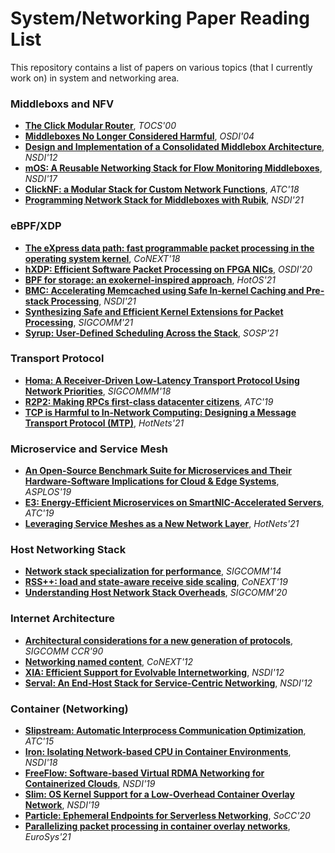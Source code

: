 # System/Networking Paper Reading List
This repository contains a list of papers on various topics (that I currently work on) in system and networking area.

### Middleboxs and NFV
- [**The Click Modular Router**](https://dl.acm.org/doi/10.1145/354871.354874), _TOCS'00_
- [**Middleboxes No Longer Considered Harmful**](http://nms.lcs.mit.edu/papers/doa-osdi04.pdf), _OSDI'04_
- [**Design and Implementation of a Consolidated Middlebox Architecture**](https://www.usenix.org/conference/nsdi12/technical-sessions/presentation/sekar), _NSDI'12_
- [**mOS: A Reusable Networking Stack for Flow Monitoring Middleboxes**](https://www.usenix.org/conference/nsdi17/technical-sessions/presentation/jamshed), _NSDI'17_
- [**ClickNF: a Modular Stack for Custom Network Functions**](https://www.usenix.org/conference/atc18/presentation/gallo), _ATC'18_
- [**Programming Network Stack for Middleboxes with Rubik**](https://www.usenix.org/conference/nsdi21/presentation/li), _NSDI'21_

### eBPF/XDP
- [**The eXpress data path: fast programmable packet processing in the operating system kernel**](https://dl.acm.org/doi/10.1145/3281411.3281443), _CoNEXT'18_
- [**hXDP: Efficient Software Packet Processing on FPGA NICs**](https://www.usenix.org/conference/osdi20/presentation/brunella), _OSDI'20_
- [**BPF for storage: an exokernel-inspired approach**](https://dl.acm.org/doi/10.1145/3458336.3465290), _HotOS'21_
- [**BMC: Accelerating Memcached using Safe In-kernel Caching and Pre-stack Processing**](https://www.usenix.org/conference/nsdi21/presentation/ghigoff), _NSDI'21_
- [**Synthesizing Safe and Efficient Kernel Extensions for Packet Processing**](https://dl.acm.org/doi/pdf/10.1145/3452296.3472929), _SIGCOMM'21_
- [**Syrup: User-Defined Scheduling Across the Stack**](https://dl.acm.org/doi/pdf/10.1145/3477132.3483548), _SOSP'21_

### Transport Protocol
- [**Homa: A Receiver-Driven Low-Latency Transport Protocol Using Network Priorities**](https://dl.acm.org/doi/10.1145/3230543.3230564), _SIGCOMMM'18_
- [**R2P2: Making RPCs first-class datacenter citizens**](https://www.usenix.org/conference/atc19/presentation/kogias-r2p2), _ATC'19_
- [**TCP is Harmful to In-Network Computing: Designing a Message Transport Protocol (MTP)**](https://dl.acm.org/doi/10.1145/3484266.3487382), _HotNets'21_


### Microservice and Service Mesh
- [**An Open-Source Benchmark Suite for Microservices and Their Hardware-Software Implications for Cloud & Edge Systems**](https://dl.acm.org/doi/10.1145/3297858.3304013), _ASPLOS'19_
- [**E3: Energy-Efficient Microservices on SmartNIC-Accelerated Servers**](https://www.usenix.org/conference/atc19/presentation/liu-ming), _ATC'19_
- [**Leveraging Service Meshes as a New Network Layer**](https://dl.acm.org/doi/abs/10.1145/3484266.3487379), _HotNets'21_

### Host Networking Stack
- [**Network stack specialization for performance**](https://dl.acm.org/doi/10.1145/2619239.2626311), _SIGCOMM'14_
- [**RSS++: load and state-aware receive side scaling**](https://dl.acm.org/doi/10.1145/3359989.3365412), _CoNEXT'19_
- [**Understanding Host Network Stack Overheads**](https://dl.acm.org/doi/abs/10.1145/3452296.3472888), _SIGCOMM'20_

### Internet Architecture
- [**Architectural considerations for a new generation of protocols**](https://dl.acm.org/doi/10.1145/99517.99553), _SIGCOMM CCR'90_
- [**Networking named content**](https://dl.acm.org/doi/10.1145/1658939.1658941), _CoNEXT'12_
- [**XIA: Efficient Support for Evolvable Internetworking**](https://www.usenix.org/conference/nsdi12/technical-sessions/presentation/han_dongsu_xia), _NSDI'12_
- [**Serval: An End-Host Stack for Service-Centric Networking**](https://www.usenix.org/conference/nsdi12/technical-sessions/presentation/nordstrom), _NSDI'12_

### Container (Networking)
- [**Slipstream: Automatic Interprocess Communication Optimization**](https://www.usenix.org/conference/atc15/technical-session/presentation/dietz), _ATC'15_
- [**Iron: Isolating Network-based CPU in Container Environments**](https://www.usenix.org/conference/nsdi18/presentation/khalid), _NSDI'18_
- [**FreeFlow: Software-based Virtual RDMA Networking for Containerized Clouds**](https://www.usenix.org/conference/nsdi19/presentation/kim), _NSDI'19_
- [**Slim: OS Kernel Support for a Low-Overhead Container Overlay Network**](https://www.usenix.org/conference/nsdi19/presentation/zhuo), _NSDI'19_
- [**Particle: Ephemeral Endpoints for Serverless Networking**](https://dl.acm.org/doi/10.1145/3419111.3421275), _SoCC'20_
- [**Parallelizing packet processing in container overlay networks**](https://dl.acm.org/doi/10.1145/3447786.3456241), _EuroSys'21_
